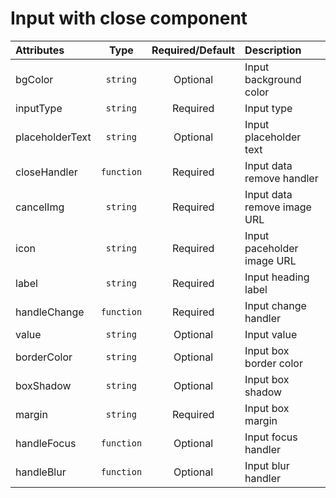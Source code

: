 # Input with close component

<table>
    <thead>
        <tr>
            <th style="text-align:left;">Attributes</th>
            <th style="text-align:center;">Type</th>
            <th style="text-align:center;">Required/Default</th>
            <th style="text-align:left;">Description</th>
        </tr>
    </thead>
    <tbody>
        <tr>
            <td style="text-align:left;">bgColor</td>
            <td style="text-align:center;"><code>string</code></td>
            <td style="text-align:center;">Optional</td>
            <td style="text-align:left;">Input background color</td>
        </tr>
        <tr>
            <td style="text-align:left;">inputType</td>
            <td style="text-align:center;"><code>string</code></td>
            <td style="text-align:center;">Required</td>
            <td style="text-align:left;">Input type</td>
        </tr>
        <tr>
            <td style="text-align:left;">placeholderText</td>
            <td style="text-align:center;"><code>string</code></td>
            <td style="text-align:center;">Optional</td>
            <td style="text-align:left;">Input placeholder text</td>
        </tr>
        <tr>
            <td style="text-align:left;">closeHandler</td>
            <td style="text-align:center;"><code>function</code></td>
            <td style="text-align:center;">Required</td>
            <td style="text-align:left;">Input data remove handler</td>
        </tr>
        <tr>
            <td style="text-align:left;">cancelImg</td>
            <td style="text-align:center;"><code>string</code></td>
            <td style="text-align:center;">Required</td>
            <td style="text-align:left;">Input data remove image URL</td>
        </tr>
        <tr>
            <td style="text-align:left;">icon</td>
            <td style="text-align:center;"><code>string</code></td>
            <td style="text-align:center;">Required</td>
            <td style="text-align:left;">Input paceholder image URL</td>
        </tr>
        <tr>
            <td style="text-align:left;">label</td>
            <td style="text-align:center;"><code>string</code></td>
            <td style="text-align:center;">Required</td>
            <td style="text-align:left;">Input heading label</td>
        </tr>
        <tr>
            <td style="text-align:left;">handleChange</td>
            <td style="text-align:center;"><code>function</code></td>
            <td style="text-align:center;">Required</td>
            <td style="text-align:left;">Input change handler</td>
        </tr>
        <tr>
            <td style="text-align:left;">value</td>
            <td style="text-align:center;"><code>string</code></td>
            <td style="text-align:center;">Optional</td>
            <td style="text-align:left;">Input value</td>
        </tr>
        <tr>
            <td style="text-align:left;">borderColor</td>
            <td style="text-align:center;"><code>string</code></td>
            <td style="text-align:center;">Optional</td>
            <td style="text-align:left;">Input box border color</td>
        </tr>
        <tr>
            <td style="text-align:left;">boxShadow</td>
            <td style="text-align:center;"><code>string</code></td>
            <td style="text-align:center;">Optional</td>
            <td style="text-align:left;">Input box shadow</td>
        </tr>
        <tr>
            <td style="text-align:left;">margin</td>
            <td style="text-align:center;"><code>string</code></td>
            <td style="text-align:center;">Required</td>
            <td style="text-align:left;">Input box margin</td>
        </tr>
        <tr>
            <td style="text-align:left;">handleFocus</td>
            <td style="text-align:center;"><code>function</code></td>
            <td style="text-align:center;">Optional</td>
            <td style="text-align:left;">Input focus handler</td>
        </tr>
        <tr>
            <td style="text-align:left;">handleBlur</td>
            <td style="text-align:center;"><code>function</code></td>
            <td style="text-align:center;">Optional</td>
            <td style="text-align:left;">Input blur handler</td>
        </tr>
    </tbody>
</table>

